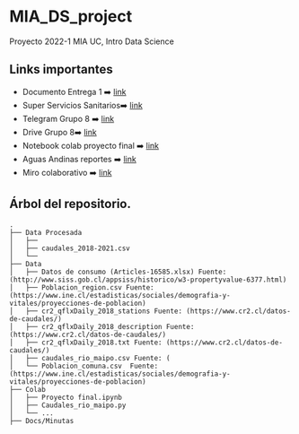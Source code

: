 # MIA_DS_project
Proyecto 2022-1 MIA UC, Intro Data Science

## Links importantes

+ Documento Entrega 1 :arrow_right: [link](https://docs.google.com/document/d/1iX4fWpx_Ve2AxUk_cVHWpNWbe2lXNLpwhVjJG1Vsx94/edit?pli=1)
+ Super Servicios Sanitarios:arrow_right: [link]( www.siss.gob.cl)
+ Telegram Grupo 8 :arrow_right: [link](https://t.me/+4s-l5lRoUYoyNGNh)
+ Drive Grupo 8:arrow_right: [link](https://drive.google.com/drive/u/0/folders/1rM6gkgPJj0QzSdJE5wqqjWYgZrwgCO_a)
+ Notebook colab proyecto final  :arrow_right: [link](https://colab.research.google.com/drive/1czCmEaC2OPSoMO8K8rT_TUvAiyXX0rYZ)
+ Aguas Andinas reportes :arrow_right: [link](https://sustentabilidad.aguasandinas.cl/documents/33547/35846/Reporte+Integrado+Aguas+Andinas+2019.pdf/cd2cdfeb-5338-66ae-7bd0-8cb06a0f20ca?t=1590688082827)
+ Miro colaborativo ➡️ [link](https://miro.com/app/board/uXjVO0YbVvA=/)


## Árbol del repositorio.

```
.
├── Data Procesada
│   ├── 
│   ├── caudales_2018-2021.csv
│   └── 
├── Data
│   ├── Datos de consumo (Articles-16585.xlsx) Fuente: (http://www.siss.gob.cl/appsiss/historico/w3-propertyvalue-6377.html)
│   ├── Poblacion_region.csv Fuente: (https://www.ine.cl/estadisticas/sociales/demografia-y-vitales/proyecciones-de-poblacion)
│   ├── cr2_qflxDaily_2018_stations Fuente: (https://www.cr2.cl/datos-de-caudales/)
│   ├── cr2_qflxDaily_2018_description Fuente: (https://www.cr2.cl/datos-de-caudales/)
│   ├── cr2_qflxDaily_2018.txt Fuente: (https://www.cr2.cl/datos-de-caudales/)
│   ├── caudales_rio_maipo.csv Fuente: (
│   └── Poblacion_comuna.csv  Fuente: (https://www.ine.cl/estadisticas/sociales/demografia-y-vitales/proyecciones-de-poblacion)
├── Colab
│   ├── Proyecto final.ipynb
│   ├── Caudales_rio_maipo.py
│   └── ...
├── Docs/Minutas

